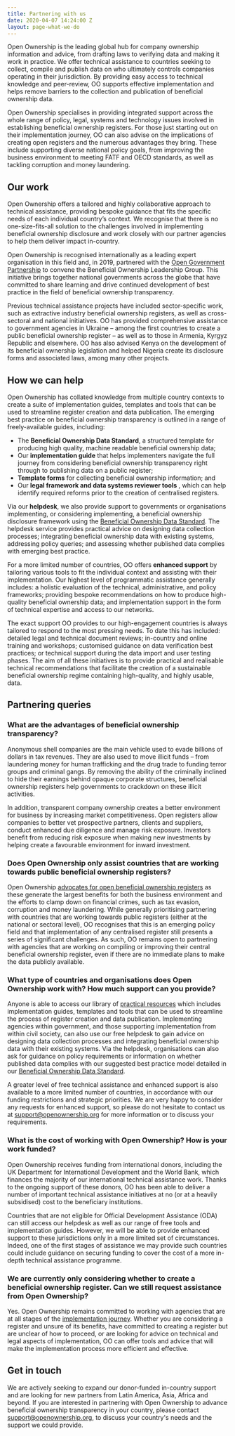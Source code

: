 ```yaml
---
title: Partnering with us
date: 2020-04-07 14:24:00 Z
layout: page-what-we-do
---
```


Open Ownership is the leading global hub for company ownership information and advice, from drafting laws to verifying data and making it work in practice. We offer technical assistance to countries seeking to collect, compile and publish data on who ultimately controls companies operating in their jurisdiction. By providing easy access to technical knowledge and peer-review, OO supports effective implementation and helps remove barriers to the collection and publication of beneficial ownership data.

Open Ownership specialises in providing integrated support across the whole range of policy, legal, systems and technology issues involved in establishing beneficial ownership registers. For those just starting out on their implementation journey, OO can also advise on the implications of creating open registers and the numerous advantages they bring. These include supporting diverse national policy goals, from improving the business environment to meeting FATF and OECD standards, as well as tackling corruption and money laundering.

## Our work

Open Ownership offers a tailored and highly collaborative approach to technical assistance, providing bespoke guidance that fits the specific needs of each individual country’s context. We recognise that there is no one-size-fits-all solution to the challenges involved in implementing beneficial ownership disclosure and work closely with our partner agencies to help them deliver impact in-country.

Open Ownership is recognised internationally as a leading expert organisation in this field and, in 2019, partnered with the [Open Government Partnership](https://www.opengovpartnership.org/) to convene the Beneficial Ownership Leadership Group. This initiative brings together national governments across the globe that have committed to share learning and drive continued development of best practice in the field of beneficial ownership transparency.

Previous technical assistance projects have included sector-specific work, such as extractive industry beneficial ownership registers, as well as cross-sectoral and national initiatives. OO has provided comprehensive assistance to government agencies in Ukraine – among the first countries to create a public beneficial ownership register – as well as to those in Armenia, Kyrgyz Republic and elsewhere. OO has also advised Kenya on the development of its beneficial ownership legislation and helped Nigeria create its disclosure forms and associated laws, among many other projects.

## How we can help

Open Ownership has collated knowledge from multiple country contexts to create a suite of implementation guides, templates and tools that can be used to streamline register creation and data publication. The emerging best practice on beneficial ownership transparency is outlined in a range of freely-available guides, including:

* The **Beneficial Ownership Data Standard**, a structured template for producing high quality, machine readable beneficial ownership data;
* Our **implementation guide** that helps implementers navigate the full journey from considering beneficial ownership transparency right through to publishing data on a public register;
* **Template forms** for collecting beneficial ownership information; and
* Our **legal framework and data systems reviewer tools** , which can help identify required reforms prior to the creation of centralised registers.

Via our **helpdesk**, we also provide support to governments or organisations implementing, or considering implementing, a beneficial ownership disclosure framework using the [Beneficial Ownership Data Standard](https://standard.openownership.org/en/latest/). The helpdesk service provides practical advice on designing data collection processes; integrating beneficial ownership data with existing systems, addressing policy queries; and assessing whether published data complies with emerging best practice.

For a more limited number of countries, OO offers **enhanced support** by tailoring various tools to fit the individual context and assisting with their implementation. Our highest level of programmatic assistance generally includes: a holistic evaluation of the technical, administrative, and policy frameworks; providing bespoke recommendations on how to produce high-quality beneficial ownership data; and implementation support in the form of technical expertise and access to our networks.

The exact support OO provides to our high-engagement countries is always tailored to respond to the most pressing needs. To date this has included: detailed legal and technical document reviews; in-country and online training and workshops; customised guidance on data verification best practices; or technical support during the data import and user testing phases. The aim of all these initiatives is to provide practical and realisable technical recommendations that facilitate the creation of a sustainable beneficial ownership regime containing high-quality, and highly usable, data.

## Partnering queries

### What are the advantages of beneficial ownership transparency?

Anonymous shell companies are the main vehicle used to evade billions of dollars in tax revenues. They are also used to move illicit funds – from laundering money for human trafficking and the drug trade to funding terror groups and criminal gangs. By removing the ability of the criminally inclined to hide their earnings behind opaque corporate structures, beneficial ownership registers help governments to crackdown on these illicit activities.

In addition, transparent company ownership creates a better environment for business by increasing market competitiveness. Open registers allow companies to better vet prospective partners, clients and suppliers, conduct enhanced due diligence and manage risk exposure. Investors benefit from reducing risk exposure when making new investments by helping create a favourable environment for inward investment.

### Does Open Ownership only assist countries that are working towards public beneficial ownership registers?

Open Ownership [advocates for open beneficial ownership registers](https://www.openownership.org/uploads/the-case-for-public-beneficial-ownership.pdf) as these generate the largest benefits for both the business environment and the efforts to clamp down on financial crimes, such as tax evasion, corruption and money laundering. While generally prioritising partnering with countries that are working towards public registers (either at the national or sectoral level), OO recognises that this is an emerging policy field and that implementation of any centralised register still presents a series of significant challenges. As such, OO remains open to partnering with agencies that are working on compiling or improving their central beneficial ownership register, even if there are no immediate plans to make the data publicly available.

### What type of countries and organisations does Open Ownership work with? How much support can you provide?

Anyone is able to access our library of [practical resources](https://www.openownership.org/resources/) which includes implementation guides, templates and tools that can be used to streamline the process of register creation and data publication. Implementing agencies within government, and those supporting implementation from within civil society, can also use our free helpdesk to gain advice on designing data collection processes and integrating beneficial ownership data with their existing systems. Via the helpdesk, organisations can also ask for guidance on policy requirements or information on whether published data complies with our suggested best practice model detailed in our [Beneficial Ownership Data Standard](https://standard.openownership.org/en/v0-2-0/).

A greater level of free technical assistance and enhanced support is also available to a more limited number of countries, in accordance with our funding restrictions and strategic priorities. We are very happy to consider any requests for enhanced support, so please do not hesitate to contact us at [support@openownership.org](https://www.openownership.org/what-we-do/1-1-technical-assistance/support@openownership.org) for more information or to discuss your requirements.

### What is the cost of working with Open Ownership? How is your work funded?

Open Ownership receives funding from international donors, including the UK Department for International Development and the World Bank, which finances the majority of our international technical assistance work. Thanks to the ongoing support of these donors, OO has been able to deliver a number of important technical assistance initiatives at no (or at a heavily subsidised) cost to the beneficiary institutions.

Countries that are not eligible for Official Development Assistance (ODA) can still access our helpdesk as well as our range of free tools and implementation guides. However, we will be able to provide enhanced support to these jurisdictions only in a more limited set of circumstances. Indeed, one of the first stages of assistance we may provide such countries could include guidance on securing funding to cover the cost of a more in-depth technical assistance programme.

### We are currently only considering whether to create a beneficial ownership register. Can we still request assistance from Open Ownership?

Yes. Open Ownership remains committed to working with agencies that are at all stages of the [implementation journey](https://www.openownership.org/guide/). Whether you are considering a register and unsure of its benefits, have committed to creating a register but are unclear of how to proceed, or are looking for advice on technical and legal aspects of implementation, OO can offer tools and advice that will make the implementation process more efficient and effective.

## Get in touch

We are actively seeking to expand our donor-funded in-country support and are looking for new partners from Latin America, Asia, Africa and beyond. If you are interested in partnering with Open Ownership to advance beneficial ownership transparency in your country, please contact [support@openownership.org](mailto:support@openownership.org), to discuss your country's needs and the support we could provide.

